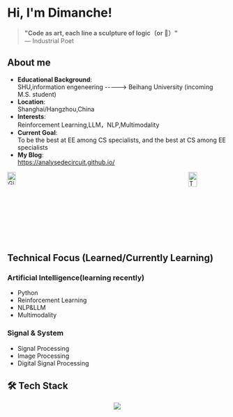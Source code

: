 # Hi, I'm Dimanche!
> **"Code as art, each line a sculpture of logic（or :poop:）"**  
> ― Industrial Poet
## About me
- **Educational Background**:  
  SHU,information engeneering -----> Beihang University (incoming M.S. student)
- **Location**:  
  Shanghai/Hangzhou,China
- **Interests**:  
  Reinforcement Learning,LLM，NLP,Multimodality
- **Current Goal**:  
  To be the best at EE among CS specialists, and the best at CS among EE specialists
- **My Blog**:  
  https://analysedecircuit.github.io/

<div style="display: flex; justify-content: space-between; width: 100%;">
  <a href="https://github.com/AnalyseDeCircuit">
    <img 
      src="https://github-readme-stats.vercel.app/api?username=AnalyseDeCircuit&theme=radical"
      alt="GitHub Stats"
      style="width: 43%; height: auto; display: block;" 
    />
  </a>
  <a href="https://github.com/AnalyseDeCircuit">
    <img
      src="https://github-readme-stats.vercel.app/api/top-langs/?username=AnalyseDeCircuit&layout=compact&cache_seconds=0"
      alt="Top Langs"
      style="width: 47%; height: auto; display: block;" 
    />
  </a>
</div>

##  Technical Focus (Learned/Currently Learning)   
###  Artificial Intelligence(learning recently)
  - Python
  - Reinforcement Learning
  - NLP&LLM
  - Multimodality

###  Signal & System
  - Signal Processing
  - Image Processing
  - Digital Signal Processing





## 🛠 Tech Stack
<p align="center">
  <a href="https://skillicons.dev">
    <img src="https://skillicons.dev/icons?i=c,cs,cpp,bash,python,anaconda,git,linux,latex,unity,vscode" />
  </a>
</p>

<!---
AnalyseDeCircuit/AnalyseDeCircuit is a ✨ special ✨ repository because its `README.md` (this file) appears on your GitHub profile.
You can click the Preview link to take a look at your changes.
--->
